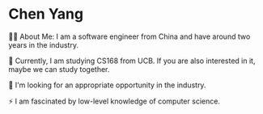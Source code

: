 # Chen Yang
👩‍💻  About Me: I am a software engineer from China and have around two years in the industry.

🔭 Currently, I am studying CS168 from UCB. If you are also interested in it, maybe we can study together. 

🌱 I'm looking for an appropriate opportunity in the industry.

⚡ I am fascinated by low-level knowledge of computer science.
